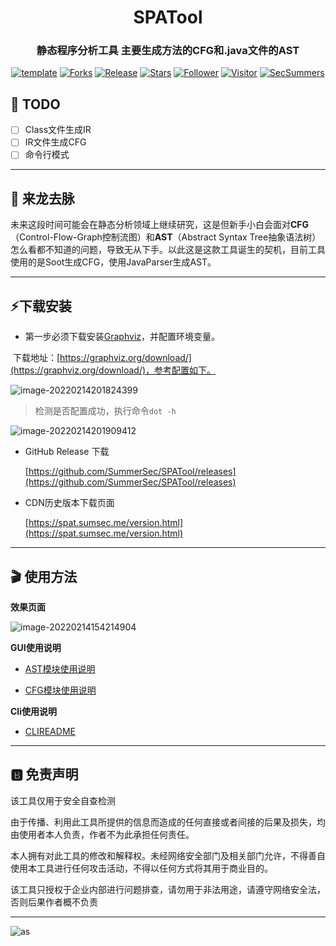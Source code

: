 
<h1 align="center" >SPATool</h1>
<h3 align="center" >静态程序分析工具 主要生成方法的CFG和.java文件的AST</h3>
 <p align="center">
    <a href="https://github.com/SummerSec/SPATool"></a>
    <a href="https://github.com/SummerSec/SPATool"><img alt="template" src="https://img.shields.io/badge/SPATool-green"></a>
    <a href="https://github.com/SummerSec/SPATool"><img alt="Forks" src="https://img.shields.io/github/forks/SummerSec/SPATool"></a>
     <a href="https://github.com/SummerSec/SPATool"><img alt="Release" src="https://img.shields.io/github/release/SummerSec/SPATool.svg"></a>
  <a href="https://github.com/SummerSec/SPATool"><img alt="Stars" src="https://img.shields.io/github/stars/SummerSec/SPATool.svg?style=social&label=Stars"></a>
     <a href="https://github.com/SummerSec"><img alt="Follower" src="https://img.shields.io/github/followers/SummerSec.svg?style=social&label=Follow"></a>
     <a href="https://github.com/SummerSec"><img alt="Visitor" src="https://visitor-badge.laobi.icu/badge?page_id=SummerSec.SPATool"></a>
	<a href="https://twitter.com/SecSummers"><img alt="SecSummers" src="https://img.shields.io/twitter/follow/SecSummers.svg"></a>
	<a xmlns="http://www.w3.org/2000/svg" xmlns:xlink="http://www.w3.org/1999/xlink" xlink:href="https://visitor-badge.laobi.icu"><rect fill="rgba(0,0,0,0)" height="20" width="49.6"/></a>
	<a xmlns="http://www.w3.org/2000/svg" xmlns:xlink="http://www.w3.org/1999/xlink" xlink:href="https://visitor-badge.laobi.icu"><rect fill="rgba(0,0,0,0)" height="20" width="17.0" x="49.6"/></a>
	</p>
  

## 📝 TODO

- [ ] Class文件生成IR
- [ ] IR文件生成CFG
- [ ] 命令行模式

---
## 🐉 来龙去脉

未来这段时间可能会在静态分析领域上继续研究，这是但新手小白会面对**CFG**（Control-Flow-Graph控制流图）和**AST**（Abstract Syntax Tree抽象语法树）怎么看都不知道的问题，导致无从下手。以此这是这款工具诞生的契机，目前工具使用的是Soot生成CFG，使用JavaParser生成AST。



---
## ⚡下载安装

* 第一步必须下载安装[Graphviz](https://graphviz.org/download/)，并配置环境变量。

​	下载地址：[https://graphviz.org/download/](https://graphviz.org/download/)，参考配置如下。

![image-20220214201824399](https://cdn.jsdelivr.net/gh/SummerSec/Images/24u1824ec24u1824ec.png)

> 检测是否配置成功，执行命令`dot -h`

![image-20220214201909412](https://cdn.jsdelivr.net/gh/SummerSec/Images/9u199ec9u199ec.png)

* GitHub Release 下载

    [https://github.com/SummerSec/SPATool/releases](https://github.com/SummerSec/SPATool/releases)

* CDN历史版本下载页面

    [https://spat.sumsec.me/version.html](https://spat.sumsec.me/version.html)



---
## 🎬 使用方法

**效果页面**

![image-20220214154214904](https://cdn.jsdelivr.net/gh/SummerSec/Images/22u4222ec22u4222ec.png)

**GUI使用说明**

* [AST模块使用说明](https://spat.sumsec.me/ASTREADME.html)

* [CFG模块使用说明](https://spat.sumsec.me/CFGREADME.html)

**Cli使用说明**

* [CLIREADME](CLIREADME.md)





----




## 🅱️ 免责声明

该工具仅用于安全自查检测

由于传播、利用此工具所提供的信息而造成的任何直接或者间接的后果及损失，均由使用者本人负责，作者不为此承担任何责任。

本人拥有对此工具的修改和解释权。未经网络安全部门及相关部门允许，不得善自使用本工具进行任何攻击活动，不得以任何方式将其用于商业目的。

该工具只授权于企业内部进行问题排查，请勿用于非法用途，请遵守网络安全法，否则后果作者概不负责

----

![as](https://starchart.cc/SummerSec/SPATool.svg)
